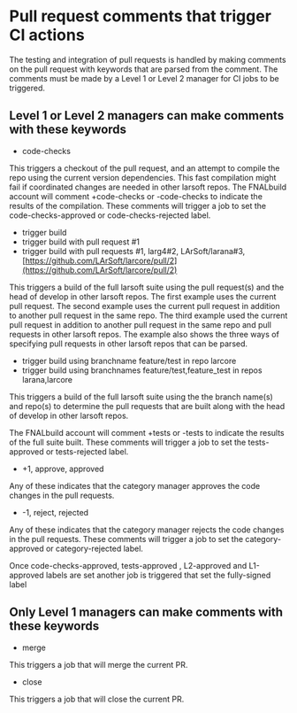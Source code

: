 Pull request comments that trigger CI actions
================================================================================================

The testing and integration of pull requests is handled by making comments on the pull request with keywords that are parsed from the comment. The comments must be made by a Level 1 or Level 2 manager for CI jobs to be triggered.

Level 1 or Level 2 managers can make comments with these keywords
----------------------------------------------------------------------------------------------------------------------------------------

-   code-checks

This triggers a checkout of the pull request, and an attempt to compile the repo using the current version dependencies. This fast compilation might fail if coordinated changes are needed in other larsoft repos.
The FNALbuild account will comment +code-checks or -code-checks
to indicate the results of the compilation. These comments will trigger a job to set the code-checks-approved or code-checks-rejected label.

-   trigger build
-   trigger build with pull request \#1
-   trigger build with pull requests \#1, larg4\#2, LArSoft/larana\#3, [https://github.com/LArSoft/larcore/pull/2](https://github.com/LArSoft/larcore/pull/2)

This triggers a build of the full larsoft suite using the pull request(s) and the head of develop in other larsoft repos.
The first example uses the current pull request.
The second example uses the current pull request in addition to another pull request in the same repo.
The third example used the current pull request in addition to another pull request in the same repo and pull requests in other larsoft repos. The example also shows the three ways of specifying pull requests in other larsoft repos that can be parsed.

-   trigger build using branchname feature/test in repo larcore
-   trigger build using branchnames feature/test,feature\_test in repos larana,larcore

This triggers a build of the full larsoft suite using the the branch name(s) and repo(s) to determine the pull requests that are built along with the head of develop in other larsoft repos.

The FNALbuild account will comment +tests or -tests
to indicate the results of the full suite built. These comments will trigger a job to set the tests-approved or tests-rejected label.

-   +1, approve, approved

Any of these indicates that the category manager approves the code changes in the pull requests.

-   -1, reject, rejected

Any of these indicates that the category manager rejects the code changes in the pull requests. These comments will trigger a job to set the category-approved or category-rejected label.

Once code-checks-approved, tests-approved , L2-approved and L1-approved labels are set another job is triggered that set the fully-signed label

Only Level 1 managers can make comments with these keywords
----------------------------------------------------------------------------------------------------------------------------

-   merge

This triggers a job that will merge the current PR.

-   close

This triggers a job that will close the current PR.
